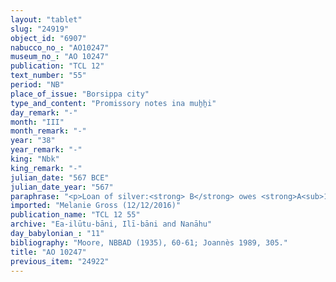 ```yaml
---
layout: "tablet"
slug: "24919"
object_id: "6907"
nabucco_no_: "AO10247"
museum_no_: "AO 10247"
publication: "TCL 12"
text_number: "55"
period: "NB"
place_of_issue: "Borsippa city"
type_and_content: "Promissory notes ina muẖẖi"
day_remark: "-"
month: "III"
month_remark: "-"
year: "38"
year_remark: "-"
king: "Nbk"
king_remark: "-"
julian_date: "567 BCE"
julian_date_year: "567"
paraphrase: "<p>Loan of silver:<strong> B</strong> owes <strong>A<sub>1</sub></strong>,<strong> A<sub>2</sub> </strong>and<strong> <sup>f</sup>A<sub>3</sub></strong> 4 shekels of silver, price (š<em>īmu</em>) of 5 cubits (2.5 m) of land (<em>qaqqaru</em>) of the front, in the irrigation district (<em>tamirtu</em>) Qutānu. He will pay in Dûzu (IV). 3 witnesses (including Marduk-ēṭir/Marduk-erība//(Ea-)ilūtu-bāni and Nabû-zēru-ušabši/Nabû-mukīn-zēri//(Ea-)ilūtu-bāni) and the scribe.<br />  <br /><strong>A<sub>1</sub></strong>= Nabû-ēṭir-napšāti/Balāssu//Ilī-bāni; <strong>A<sub>2</sub></strong> = Sūqāya/Nabû-bān-ahi//Ilī-bāni; <strong><sup>f</sup></strong><strong>A<sub>3</sub></strong> = <sup>f</sup>Ṭuppuštu/Aplāya//Ilī-bāni; <strong>B</strong> = Itti-ana-nūr-Marduk/Nabû-mukīn-zēri//Ilī-bāni; Scribe = Marduk-šākin-šumi/Bēlšunu//Rē’ânu</p>"
imported: "Melanie Gross (12/12/2016)"
publication_name: "TCL 12 55"
archive: "Ea-ilūtu-bāni, Ilī-bāni and Nanāhu"
day_babylonian_: "11"
bibliography: "Moore, NBBAD (1935), 60-61; Joannès 1989, 305."
title: "AO 10247"
previous_item: "24922"
---
```

